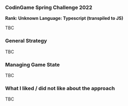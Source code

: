 ### CodinGame Spring Challenge 2022

**Rank: Unknown**
**Language: Typescript (transpiled to JS)**

TBC

### General Strategy

TBC

### Managing Game State

TBC

### What I liked / did not like about the approach

TBC